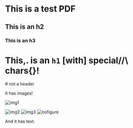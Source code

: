 <!-- toc -->

# This is a test PDF
## This is an h2
### This is an h3
# This,. is an `h1` **[with]** special//\ chars{}!

\# not a header

It has images!

![img1](./img.png)

![img2](./img.png)
![img3](./img.png)
![nofigure](./img.png)

And it has text.